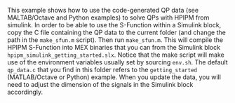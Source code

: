 This example shows how to use the code-generated QP data (see MALTAB/Octave and Python examples) to 
solve QPs with HPIPM from simulink. In order to be able to use the S-Function within a Simulink block, 
copy the C file containing the QP data to the current folder (and change the path in the `make_sfun.m` script). Then run `make_sfun.m`. This will compile the HPIPM S-Function into MEX binaries that you can 
from the Simulink block `hpipm_simulink_getting_started.slx`. Notice that the make script will make use
of the environment variables usually set by sourcing `env.sh`. The default `qp_data.c` that you find in this folder refers to the `getting_started` (MATLAB/Octave or Python) example. When you update the data, you will need to adjust the dimension of the signals in the Simulink block accordingly. 
